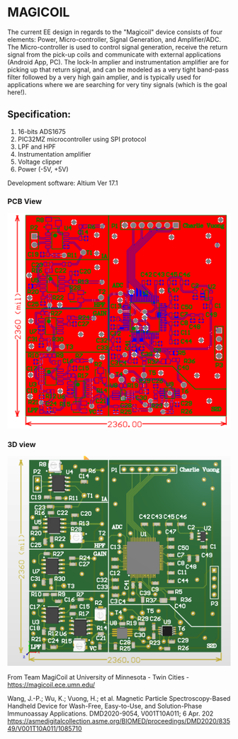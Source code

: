 # MAGICOIL 

The current EE design in regards to the "Magicoil" device consists of four elements: Power, Micro-controller, Signal Generation, and Amplifier/ADC. The Micro-controller is used to control signal generation, receive the return signal from the pick-up coils and communicate with external applications (Android App, PC). The lock-In amplier and instrumentation amplifier are for picking up that return signal, and can be modeled as a very tight band-pass filter followed by a very high gain amplier, and is typically used for applications where we are searching for very tiny signals (which is the goal here!).

## Specification:

1) 16-bits ADS1675
2) PIC32MZ microcontroller using SPI protocol
3) LPF and HPF
4) Instrumentation amplifier
5) Voltage clipper
6) Power (-5V, +5V)


Development software: Altium Ver 17.1

### PCB View
![](PCB.PNG)
### 3D view
![](3D_view.PNG)



From Team MagiCoil at University of Minnesota - Twin Cities - https://magicoil.ece.umn.edu/

Wang, J.-P.; Wu, K.; Vuong, H.; et al. Magnetic Particle Spectroscopy-Based Handheld Device for Wash-Free, 
Easy-to-Use, and Solution-Phase Immunoassay Applications. DMD2020-9054, V001T10A011; 6 Apr. 202
https://asmedigitalcollection.asme.org/BIOMED/proceedings/DMD2020/83549/V001T10A011/1085710

